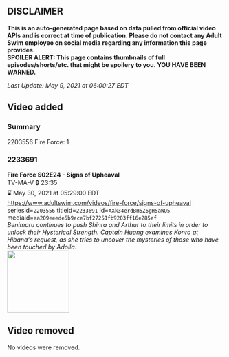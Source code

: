 ## DISCLAIMER
**This is an auto-generated page based on data pulled from official video APIs and is correct at time of publication. Please do not contact any Adult Swim employee on social media regarding any information this page provides.**  
**SPOILER ALERT: This page contains thumbnails of full episodes/shorts/etc. that might be spoilery to you. YOU HAVE BEEN WARNED.**  

_Last Update: May 9, 2021 at 06:00:27 EDT_
## Video added
### Summary
2203556 Fire Force: 1  
### 2233691
**Fire Force S02E24 - Signs of Upheaval**  
TV-MA-V 🔒 23:35  
⌛ May 30, 2021 at 05:29:00 EDT  
https://www.adultswim.com/videos/fire-force/signs-of-upheaval  
seriesid=`2203556` titleid=`2233691` id=`AXk34erdBH5Z6gH5aWO5` mediaid=`aa209eeede5b9ece7bf27251fb9203ff16e285ef`  
_Benimaru continues to push Shinra and Arthur to their limits in order to unlock their Hysterical Strength. Captain Huang examines Konro at Hibana's request, as she tries to uncover the mysteries of those who have been touched by Adolla._  
<a href="https://media.cdn.adultswim.com/uploads/20210507/thumbnails/2_21571221308-FireForce_048_SignsOfUpheaval.png"><img src="https://media.cdn.adultswim.com/uploads/20210507/thumbnails/2_21571221308-FireForce_048_SignsOfUpheaval.png" height="144px" /></a>
## Video removed
No videos were removed.  
